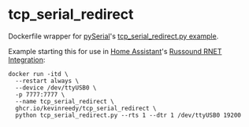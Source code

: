 # tcp_serial_redirect
Dockerfile wrapper for [pySerial](https://github.com/pyserial/pyserial/)'s [tcp_serial_redirect.py example](https://github.com/pyserial/pyserial/blob/master/examples/tcp_serial_redirect.py).

Example starting this for use in [Home Assistant](https://www.home-assistant.io/)'s [Russound RNET Integration](https://www.home-assistant.io/integrations/russound_rnet/):
```
docker run -itd \
  --restart always \
  --device /dev/ttyUSB0 \
  -p 7777:7777 \
  --name tcp_serial_redirect \
  ghcr.io/kevinreedy/tcp_serial_redirect \
  python tcp_serial_redirect.py --rts 1 --dtr 1 /dev/ttyUSB0 19200
```

